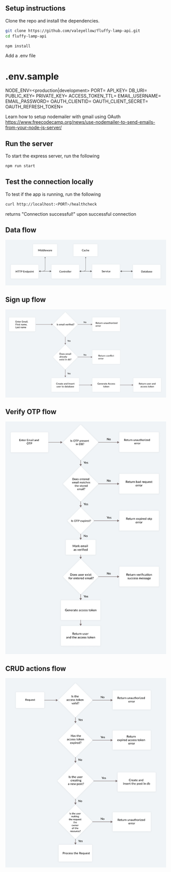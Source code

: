 ## Setup instructions

Clone the repo and install the dependencies.

```bash
git clone https://github.com/valeyellow/fluffy-lamp-api.git
cd fluffy-lamp-api
```

```bash
npm install
```

Add a .env file

# .env.sample
NODE_ENV=<production|development>
PORT=<open-port>
API_KEY=<github-key>
DB_URI=<local-mongodb-uri>
PUBLIC_KEY=<public-rsa-key>
PRIVATE_KEY=<public-rsa-key>
ACCESS_TOKEN_TTL=<a-string-depicting-time>
EMAIL_USERNAME=<email-address-to-be-used-by-nodemailer>
EMAIL_PASSWORD=<password>
OAUTH_CLIENTID=<generate-this-from-gcp>
OAUTH_CLIENT_SECRET=<generate-this-from-gcp>
OAUTH_REFRESH_TOKEN=<generate-this-from-gcp>

Learn how to setup nodemailer with gmail using OAuth https://www.freecodecamp.org/news/use-nodemailer-to-send-emails-from-your-node-js-server/

## Run the server

To start the express server, run the following

```bash
npm run start
```

## Test the connection locally

To test if the app is running, run the following

```bash
curl http://localhost:<PORT>/healthcheck
```

returns "Connection successful!" upon successful connection

## Data flow

![](./diagrams/data-flow.png)

## Sign up flow

![](./diagrams/sign-up-flow.png)

## Verify OTP flow

![](./diagrams/verify-otp-flow.png)

## CRUD actions flow

![](./diagrams/crud-actions-flow.png)
